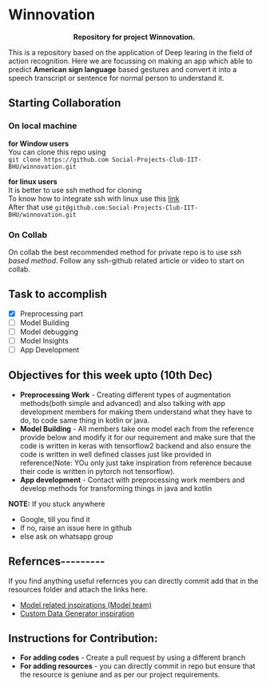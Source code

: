# Winnovation

<p align = 'center'><b> Repository for project Winnovation.</b></p>

This is a repository based on the application of Deep learing in the field of action recognition. Here we are focussing on making an app which able to predict **American sign language** based gestures and convert it into a speech transcript or sentence for normal person to understand it.

## **Starting Collaboration**
### On local machine

**for Window users**<br>
You can clone this repo using<br> 
`git clone https://github.com Social-Projects-Club-IIT-BHU/winnovation.git `

**for linux users**<br>
It is better to use ssh method for cloning<br>
To know how to integrate ssh with linux use this [link](https://linuxize.com/post/how-to-enable-ssh-on-ubuntu-18-04/)<br>
After that use `git@github.com:Social-Projects-Club-IIT-BHU/winnovation.git`

### On Collab

On collab the best recommended method for private repo is to use *ssh based method*. Follow any ssh-github related article or video to start on collab.


## **Task to accomplish**

- [x] Preprocessing part
- [ ] Model Building
- [ ] Model debugging
- [ ] Model Insights
- [ ] App Development
  
## Objectives for this week upto (10th Dec)

- **Preprocessing Work** - Creating different types of augmentation methods(both simple and advanced) and also talking with app development members for making them understand what they have to do, to code same thing in kotlin or java.
- **Model Building** - All members take one model each from the reference provide below and modify it for our requirement and make sure that the code is written in keras with tensorflow2 backend and also ensure the code is written in well defined classes just like provided in reference(Note: YOu only just take inspiration from reference because their code is written in pytorch not tensorflow).
- **App development** - Contact with preprocessing work members and develop methods for transforming things in java and kotlin 

**NOTE:** If you stuck anywhere
- Google, till you find it
- If no, raise an issue here in github
- else ask on whatsapp group



## **Refernces---------**

If you find anything useful refernces you can directly commit add that in the resources folder and attach the links here.

- [Model related inspirations (Model team)](https://github.com/0aqz0/SLR)
- [Custom Data Generator inspiration](https://medium.com/@anuj_shah/creating-custom-data-generator-for-training-deep-learning-models-part-1-5c62b20cff26)

## **Instructions for Contribution:**

 - **For adding codes** - Create a pull request by using a different branch
 - **For adding resources** - you can directly commit in repo but ensure that the resource is geniune and as per our project requirements.
